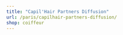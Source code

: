 ```yaml
---
title: "Capil'Hair Partners Diffusion"
url: /paris/capilhair-partners-diffusion/
shop: coiffeur
---
```

